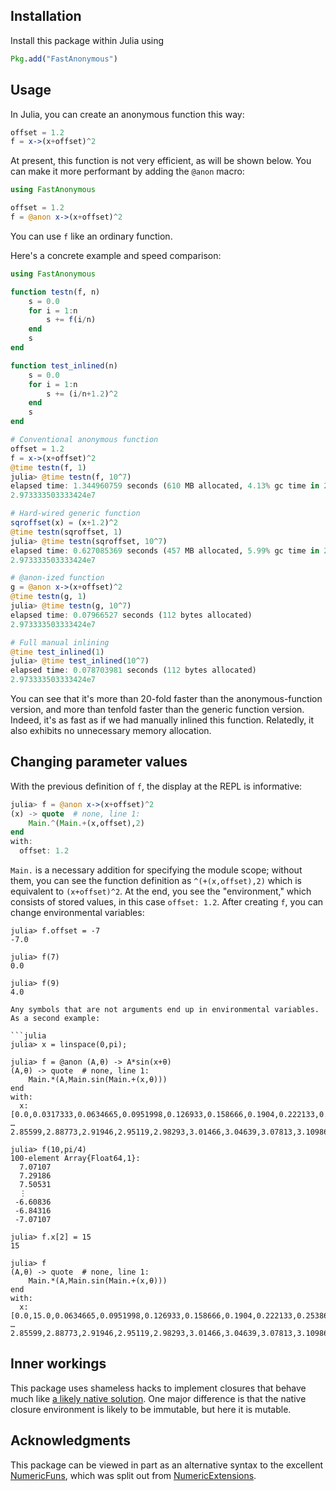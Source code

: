 ## Installation

Install this package within Julia using
```julia
Pkg.add("FastAnonymous")
```

## Usage

In Julia, you can create an anonymous function this way:
```julia
offset = 1.2
f = x->(x+offset)^2
```

At present, this function is not very efficient, as will be shown below.
You can make it more performant by adding the `@anon` macro:

```julia
using FastAnonymous

offset = 1.2
f = @anon x->(x+offset)^2
```
You can use `f` like an ordinary function. 

Here's a concrete example and speed comparison:
```julia
using FastAnonymous

function testn(f, n)
    s = 0.0
    for i = 1:n
        s += f(i/n)
    end
    s
end

function test_inlined(n)
    s = 0.0
    for i = 1:n
        s += (i/n+1.2)^2
    end
    s
end

# Conventional anonymous function
offset = 1.2
f = x->(x+offset)^2
@time testn(f, 1)
julia> @time testn(f, 10^7)
elapsed time: 1.344960759 seconds (610 MB allocated, 4.13% gc time in 28 pauses with 0 full sweep)
2.973333503333424e7

# Hard-wired generic function
sqroffset(x) = (x+1.2)^2
@time testn(sqroffset, 1)
julia> @time testn(sqroffset, 10^7)
elapsed time: 0.627085369 seconds (457 MB allocated, 5.99% gc time in 21 pauses with 0 full sweep)
2.973333503333424e7

# @anon-ized function
g = @anon x->(x+offset)^2
@time testn(g, 1)
julia> @time testn(g, 10^7)
elapsed time: 0.07966527 seconds (112 bytes allocated)
2.973333503333424e7

# Full manual inlining
@time test_inlined(1)
julia> @time test_inlined(10^7)
elapsed time: 0.078703981 seconds (112 bytes allocated)
2.973333503333424e7
```

You can see that it's more than 20-fold faster than the anonymous-function version,
and more than tenfold faster than the generic function version.
Indeed, it's as fast as if we had manually inlined this function.
Relatedly, it also exhibits no unnecessary memory allocation.

## Changing parameter values

With the previous definition of `f`, the display at the REPL is informative:
```julia
julia> f = @anon x->(x+offset)^2
(x) -> quote  # none, line 1:
    Main.^(Main.+(x,offset),2)
end
with:
  offset: 1.2
```

`Main.` is a necessary addition for specifying the module scope; without them,
you can see the function definition as `^(+(x,offset),2)` which is equivalent to `(x+offset)^2`.
At the end, you see the "environment," which consists of stored values, in this case `offset: 1.2`.
After creating `f`, you can change environmental variables:
```
julia> f.offset = -7
-7.0

julia> f(7)
0.0

julia> f(9)
4.0

Any symbols that are not arguments end up in environmental variables. As a second example:

```julia
julia> x = linspace(0,pi);

julia> f = @anon (A,θ) -> A*sin(x+θ)
(A,θ) -> quote  # none, line 1:
    Main.*(A,Main.sin(Main.+(x,θ)))
end
with:
  x: [0.0,0.0317333,0.0634665,0.0951998,0.126933,0.158666,0.1904,0.222133,0.253866,0.285599  …  2.85599,2.88773,2.91946,2.95119,2.98293,3.01466,3.04639,3.07813,3.10986,3.14159]

julia> f(10,pi/4)
100-element Array{Float64,1}:
  7.07107
  7.29186
  7.50531
  ⋮      
 -6.60836
 -6.84316
 -7.07107

julia> f.x[2] = 15
15

julia> f
(A,θ) -> quote  # none, line 1:
    Main.*(A,Main.sin(Main.+(x,θ)))
end
with:
  x: [0.0,15.0,0.0634665,0.0951998,0.126933,0.158666,0.1904,0.222133,0.253866,0.285599  …  2.85599,2.88773,2.91946,2.95119,2.98293,3.01466,3.04639,3.07813,3.10986,3.14159]
```

## Inner workings

This package uses shameless hacks to implement closures that behave much like
[a likely native solution](https://github.com/JuliaLang/julia/pull/10269#issuecomment-75389370).
One major difference is that the native closure environment is likely to be immutable, but here it is mutable.

## Acknowledgments

This package can be viewed in part as an alternative syntax to the excellent
[NumericFuns](https://github.com/lindahua/NumericFuns.jl),
which was split out from [NumericExtensions](https://github.com/lindahua/NumericExtensions.jl).
